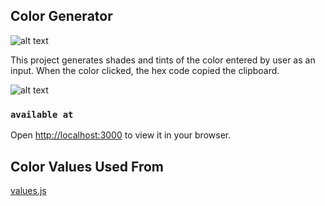 ## Color Generator

![alt text](https://firebasestorage.googleapis.com/v0/b/birthday-react-6eca4.appspot.com/o/color_generator_screen.jpg?alt=media&token=1c697618-b108-4405-bc95-fd53d9fd896a)

This project generates shades and tints of the color entered by user as an input. When the color clicked, the hex code copied the clipboard.

![alt text](https://firebasestorage.googleapis.com/v0/b/birthday-react-6eca4.appspot.com/o/color_generator_screen2.jpg?alt=media&token=f7ad363a-5255-4f96-ae63-00e1ffe776f8)

### `available at`

Open [http://localhost:3000](http://localhost:3000) to view it in your browser.

## Color Values Used From

[values.js](https://github.com/noeldelgado/values.js)
